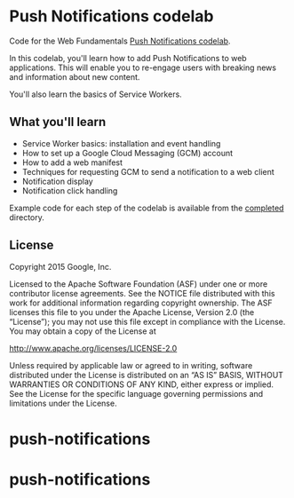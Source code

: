 # Push Notifications codelab

Code for the Web Fundamentals [Push Notifications codelab](https://codelabs.developers.google.com/codelabs/push-notifications/).

In this codelab, you'll learn how to add Push Notifications to web applications. This will enable you to re-engage users with breaking news and information about
new content.

You'll also learn the basics of Service Workers.

## What you'll learn

* Service Worker basics: installation and event handling
* How to set up a Google Cloud Messaging (GCM) account
* How to add a web manifest
* Techniques for requesting GCM to send a notification to a web client
* Notification display
* Notification click handling

Example code for each step of the codelab is available from the [completed](completed/) directory.

## License

Copyright 2015 Google, Inc.

Licensed to the Apache Software Foundation (ASF) under one or more contributor license agreements. See the NOTICE file distributed with this work for additional information regarding copyright ownership. The ASF licenses this file to you under the Apache License, Version 2.0 (the “License”); you may not use this file except in compliance with the License. You may obtain a copy of the License at

http://www.apache.org/licenses/LICENSE-2.0

Unless required by applicable law or agreed to in writing, software distributed under the License is distributed on an “AS IS” BASIS, WITHOUT WARRANTIES OR CONDITIONS OF ANY KIND, either express or implied. See the License for the specific language governing permissions and limitations under the License.
# push-notifications
# push-notifications
